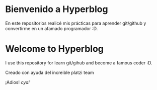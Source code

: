 # Bienvenido a Hyperblog

En este repositorios realicé mis prácticas para aprender git/github y convertirme en un afamado programador :D.

# Welcome to Hyperblog

I use this repository for learn git/gihub and become a famous coder :D.

Creado con ayuda del increible platzi team

¡Adios!
*cya!*